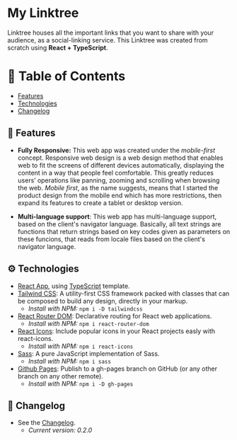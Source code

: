 # My Linktree
Linktree houses all the important links that you want to share with your audience, as a social-linking service. This Linktree was created from scratch using **React + TypeScript**.

# 💠 Table of Contents
- [Features](#-features)
- [Technologies](#%EF%B8%8F-technologies)
- [Changelog](#-changelog)

## 🚀 Features
- **Fully Responsive:** This web app was created under the *mobile-first*  concept. Responsive web design is a web design method that enables web to fit the screens of different devices automatically, displaying the content in a way that people feel comfortable. This greatly reduces users’ operations like panning, zooming and scrolling when browsing the web. *Mobile first*, as the name suggests, means that I started the product design from the mobile end which has more restrictions, then expand its features to create a tablet or desktop version.

- **Multi-language support**: This web app has multi-language support, based on the client's navigator language. Basically, all text strings are functions that return strings based on key codes given as parameters on these funcions, that reads from locale files based on the client's navigator language.

## ⚙️ Technologies
- [React App](https://create-react-app.dev/), using [TypeScript](https://www.typescriptlang.org/) template.
- [Tailwind CSS](https://tailwindcss.com/): A utility-first CSS framework packed with classes that can be composed to build any design, directly in your markup.
	-  *Install with NPM:*  `npm i -D tailwindcss`
- [React Router DOM](https://www.npmjs.com/package/react-router-dom): Declarative routing for React web applications.
	-  *Install with NPM:*  `npm i react-router-dom`
- [React Icons](https://www.npmjs.com/package/react-icons): Include popular icons in your React projects easly with react-icons.
	-  *Install with NPM:*  `npm i react-icons`
- [Sass](https://www.npmjs.com/package/sass): A pure JavaScript implementation of Sass.
	-  *Install with NPM:*  `npm i sass`
- [Github Pages](https://www.npmjs.com/package/gh-pages): Publish to a gh-pages branch on GitHub (or any other branch on any other remote).
	-  *Install with NPM:*  `npm i -D gh-pages`

## 🔄 Changelog
- See the [Changelog](https://github.com/ruggeryiury/my-linktree/blob/master/CHANGELOG.md).
	- *Current version: 0.2.0*